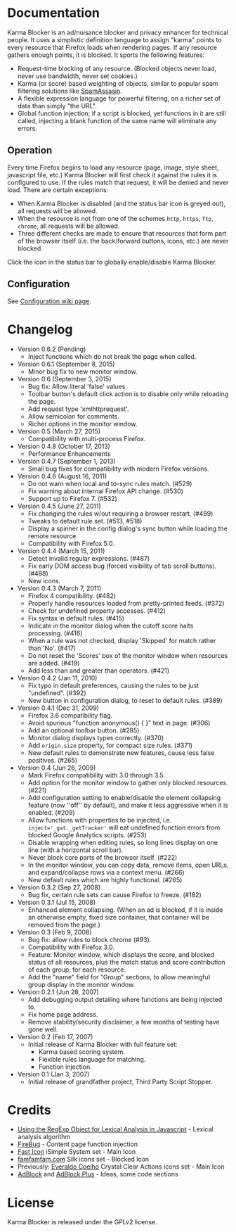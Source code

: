 # Documentation

Karma Blocker is an ad/nuisance blocker and privacy enhancer for technical people.
It uses a simplistic definition language to assign "karma" points to every resource that Firefox loads when rendering pages.  If any resource gathers enough points, it is blocked.  It sports the following features:

 * Request-time blocking of any resource.
  (Blocked objects never load, never use bandwidth, never set cookies.)
 * Karma (or score) based weighting of objects, similar to popular spam filtering solutions like [SpamAssasin](http://spamassassin.apache.org/).
 * A flexible expression language for powerful filtering, on a richer set of data than simply "the URL".
 * Global function injection; if a script is blocked, yet functions in it are still called, injecting a blank function of the same name will eliminate any errors.

## Operation

Every time Firefox begins to load any resource (page, image, style sheet, javascript file, etc.) Karma Blocker will first check it against the rules it is configured to use.
If the rules match that request, it will be denied and never load.
There are certain exceptions:

 * When Karma Blocker is disabled (and the status bar icon is greyed out), all requests will be allowed.
 * When the resource is not from one of the schemes `http`, `https`, `ftp`, `chrome`, all requests will be allowed.
 * Three different checks are made to ensure that resources that form part of the browser itself (i.e. the back/forward buttons, icons, etc.) are never blocked.

Click the icon in the status bar to globally enable/disable Karma Blocker.

## Configuration

See [Configuration wiki page](https://github.com/arantius/karma-blocker/wiki/Configuration).

# Changelog

 * Version 0.6.2 (Pending)
   * Inject functions which do not break the page when called.
 * Version 0.6.1 (September 8, 2015)
   * Minor bug fix to new monitor window.
 * Version 0.6 (September 3, 2015)
   * Bug fix: Allow literal 'false' values.
   * Toolbar button's default click action is to disable only while reloading the page.
   * Add request type 'xmlhttprequest'.
   * Allow semicolon for comments.
   * Richer options in the monitor window.
 * Version 0.5 (March 27, 2015)
   * Compatibility with multi-process Firefox.
 * Version 0.4.8 (October 17, 2013)
   * Performance Enhancements
 * Version 0.4.7 (September 1, 2013)
   * Small bug fixes for compatibility with modern Firefox versions.
 * Version 0.4.6 (August 16, 2011)
   * Do not warn when local and to-sync rules match. (#529)
   * Fix warning about internal Firefox API change. (#530)
   * Support up to Firefox 7. (#532)
 * Version 0.4.5 (June 27, 2011)
   * Fix changing the rules w/out requiring a browser restart. (#499)
   * Tweaks to default rule set. (#513, #518)
   * Display a spinner in the config dialog's sync button while loading the remote resource.
   * Compatibility with Firefox 5.0.
 * Version 0.4.4 (March 15, 2011)
   * Detect invalid regular expressions. (#487)
   * Fix early DOM access bug (forced visibility of tab scroll buttons). (#488)
   * New icons.
 * Version 0.4.3 (March 7, 2011)
   * Firefox 4 compatibility. (#482)
   * Properly handle resources loaded from pretty-printed feeds. (#372)
   * Check for undefined property accesses. (#412)
   * Fix syntax in default rules. (#415)
   * Indicate in the monitor dialog when the cutoff score halts processing. (#416)
   * When a rule was not checked, display 'Skipped' for match rather than 'No'. (#417)
   * Do not reset the 'Scores' box of the monitor window when resources are added. (#419)
   * Add less than and greater than operators. (#421)
 * Version 0.4.2 (Jan 11, 2010)
   * Fix typo in default preferences, causing the rules to be just "undefined". (#392)
   * New button in configuration dialog, to reset to default rules. (#389)
 * Version 0.4.1 (Dec 31, 2009)
   * Firefox 3.6 compatibility flag.
   * Avoid spurious "function anonymous() { }" text in page. (#306)
   * Add an optional toolbar button. (#285)
   * Monitor dialog displays types correctly. (#370)
   * Add `origin.size` property, for compact size rules. (#371)
   * New default rules to demonstrate new features, cause less false positives. (#265)
 * Version 0.4 (Jun 26, 2009)
   * Mark Firefox compatibility with 3.0 through 3.5.
   * Add option for the monitor window to gather only blocked resources. (#221)
   * Add configuration setting to enable/disable the element collapsing feature (now ''off'' by default), and make it less aggressive when it is enabled. (#209)
   * Allow functions with properties to be injected, i.e. `inject='_gat._getTracker'` will eat undefined function errors from blocked Google Analytics scripts. (#253)
   * Disable wrapping when editing rules, so long lines display on one line (with a horizontal scroll bar).
   * Never block core parts of the browser itself. (#222)
   * In the monitor window, you can copy data, remove items, open URLs, and expand/collapse rows via a context menu. (#266)
   * New default rules which are highly functional. (#265)
 * Version 0.3.2 (Sep 27, 2008)
   * Bug fix, certain rule sets can cause Firefox to freeze. (#182)
 * Version 0.3.1 (Jul 15, 2008)
   * Enhanced element collapsing.  (When an ad is blocked, if it is inside an otherwise empty, fixed size container, that container will be removed from the page.)
 * Version 0.3 (Feb 9, 2008)
   * Bug fix: allow rules to block chrome (#93).
   * Compatibility with Firefox 3.0.
   * Feature: Monitor window, which displays the score, and blocked status of all resources, plus the match status and score contribution of each group, for each resource.
   * Add the "name" field for "Group" sections, to allow meaningful group display in the monitor window.
 * Version 0.2.1 (Jun 28, 2007)
   * Add debugging output detailing where functions are being injected to.
   * Fix home page address.
   * Remove stability/security disclaimer, a few months of testing have gone well.
 * Version 0.2 (Feb 17, 2007)
   * Initial release of Karma Blocker with full feature set:
     * Karma based scoring system.
     * Flexible rules language for matching.
     * Function injection.
 * Version 0.1 (Jan 3, 2007)
   * Initial release of grandfather project, Third Party Script Stopper.

# Credits

 * [Using the RegExp Object for Lexical Analysis in Javascript](http://cc.usu.edu/~amcinnes/js-regexp-lexing.html) - Lexical analysis algorithm
 * [FireBug](http://www.getfirebug.com/) - Content page function injection
 * [Fast Icon](http://www.fasticon.com/) iSimple System set - Main Icon
 * [famfamfam.com](http://www.famfamfam.com/lab/icons/silk/) Silk icons set - Blocked Icon
 * Previously: [Everaldo Coelho](http://everaldo.com/) Crystal Clear Actions icons set - Main Icon
 * [AdBlock](http://adblock.mozdev.org/) and [AdBlock Plus](http://adblockplus.org/) - Ideas, some code sections

# License

Karma Blocker is released under the GPLv2 license.
